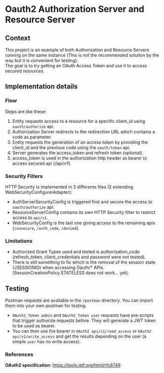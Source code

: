 # Oauth2 Authorization Server and Resource Server

## Context

This project is an example of both Authorization and Resource Servers running on the same instance 
(This is not the recommended solution by the way but it is convenient for testing).  
The goal is to try getting an OAuth Access Token and use it to access secured resources.  


## Implementation details

### Flow
Steps are like these:
1. Entity requests access to a resource for a specific client_id using `oauth/authorize` api.
2. Authorization Server redirects to the redirection URL which contains a code as parameter.
3. Entity requests the generation of an access token by providing the client_id and the previous code using the `oauth/token` api.
4. Server generates the access_token and refresh token (optional).
5. access_token is used in the authorization http header as bearer to access secured api (/api/v1).

### Security Filters
HTTP Security is implemented in 3 differents files (2 extending WebSecurityConfigurerAdapter):
- AuthServerSecurityConfig is triggered first and secure the access to `oauth/authorize` api.
- ResourceServerConfig contains its own HTTP Security filter to restrict access to `api/v1`.
- WebSecurityConfig is the last one giving access to the remaining apis (`/unsecure`, `/auth_code`, `/denied`).

### Limitations
- Authorized Grant Types used and tested is authorization_code (refresh_token, client_credentials and password were not tested).
- There is still something to fix which is the removal of the session state (JSESSIONID) when accessing Oauth/* APIs.
(SessionCreationPolicy.STATELESS does not work... yet). 

## Testing
Postman requests are available in the `/postman` directory.
You can import them into your own postman for testing.

- `OAuth2_Token admin` and `OAuth2_Token user` requests have pre-scripts that trigger authorize requests before.
They will generate a JWT token to be used as bearer.
- You can then use the bearer in `OAuth2 api/v1/read_access` or `OAuth2 api/v1/write_access` and get the results
depending on the user (a simple `user` has no write access).

### References

**OAuth2 specification:** https://tools.ietf.org/html/rfc6749



